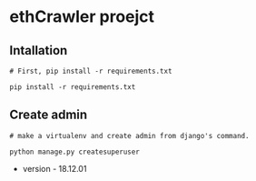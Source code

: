 # ethCrawler proejct

## Intallation
```
# First, pip install -r requirements.txt

pip install -r requirements.txt
```
## Create admin
```
# make a virtualenv and create admin from django's command.

python manage.py createsuperuser
```

* version - 18.12.01